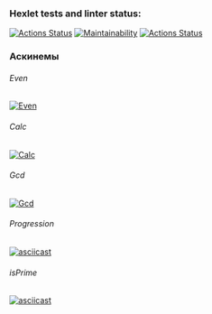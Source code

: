 ### Hexlet tests and linter status:
[![Actions Status](https://github.com/steshkof/frontend-project-lvl1/workflows/hexlet-check/badge.svg)](https://github.com/steshkof/frontend-project-lvl1/actions) [![Maintainability](https://api.codeclimate.com/v1/badges/06a26660af4ce69752ee/maintainability)](https://codeclimate.com/github/steshkof/frontend-project-lvl1/maintainability) [![Actions Status](https://github.com/steshkof/frontend-project-lvl1/actions/workflows/eslint.yml/badge.svg)](https://github.com/steshkof/frontend-project-lvl1/actions)

### Аскинемы
<!-- https://asciinema.org/a/y6qfRWcx1vh9p8NIYNx1LMTch -->

###### Even
[![Even](https://asciinema.org/a/ld543cjo7ZiPKcXXqDnG2ZuHd.svg)](https://asciinema.org/a/ld543cjo7ZiPKcXXqDnG2ZuHd)

###### Calc
[![Calc](https://asciinema.org/a/ehaq2qBzSGsLsPRquLkGiQEzS.svg)](https://asciinema.org/a/ehaq2qBzSGsLsPRquLkGiQEzS)

###### Gcd
[![Gcd](https://asciinema.org/a/xO8VNHiImkSW3ZdEgW3XLbqRj.svg)](https://asciinema.org/a/klwKR5j8R0nnrpR1WrL1GZ69J)

###### Progression
[![asciicast](https://asciinema.org/a/hPrflXlcP8XLdowcKXePunjNE.svg)](https://asciinema.org/a/hPrflXlcP8XLdowcKXePunjNE)

###### isPrime
[![asciicast](https://asciinema.org/a/yKOYyd4Qv93HQjSsCGnTBqZ27.svg)](https://asciinema.org/a/yKOYyd4Qv93HQjSsCGnTBqZ27)